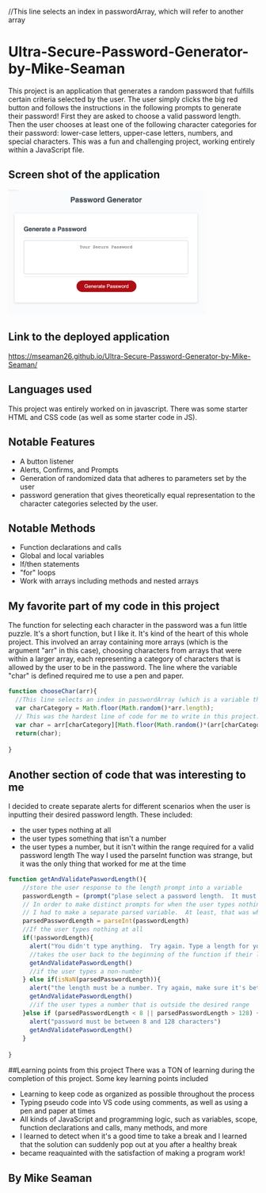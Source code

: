 
  //This line selects an index in passwordArray, which will refer to another array 
# Ultra-Secure-Password-Generator-by-Mike-Seaman

This project is an application that generates a random password that fulfills certain criteria selected by the user.  The user simply clicks the big red button and follows the instructions in the following prompts to generate their password!  First they are asked to choose a valid password length.  Then the user chooses at least one of the following character categories for their password: lower-case letters, upper-case letters, numbers, and special characters. This was a fun and challenging project, working entirely within a JavaScript file.  

## Screen shot of the application
<img src="./assets/password generator.png" width=400px>

## Link to the deployed application
https://mseaman26.github.io/Ultra-Secure-Password-Generator-by-Mike-Seaman/

## Languages used
This project was entirely worked on in javascript.  There was some starter HTML and CSS code (as well as some starter code in JS). 

## Notable Features
- A button listener
- Alerts, Confirms, and Prompts
- Generation of randomized data that adheres to parameters set by the user
- password generation that gives theoretically equal representation to the character categories selected by the user.

## Notable Methods
- Function declarations and calls
- Global and local variables
- If/then statements
- "for" loops
- Work with arrays including methods and nested arrays

## My favorite part of my code in this project
The function for selecting each character in the password was a fun little puzzle.  It's a short function, but I like it. It's kind of the heart of this whole project. This involved an array containing more arrays (which is the argument "arr" in this case), choosing characters from arrays that were within a larger array, each representing a category of characters that is allowed by the user to be in the password.  The line where the variable "char" is defined required me to use a pen and paper.
```Javascript
function chooseChar(arr){
  //This line selects an index in passwordArray (which is a variable that exists in the generatePassword function), which will refer to another array nested inside.  These nested arrays represent character categories. A random category is selected by generating a random number that corresponds to the indexes of passwordArray
  var charCategory = Math.floor(Math.random()*arr.length);
  // This was the hardest line of code for me to write in this project.  It takes the selected category number and uses it as an index in passwordArray.  Then another random number is generated to select a character within that nested array
  var char = arr[charCategory][Math.floor(Math.random()*(arr[charCategory].length))];
  return(char);
  
}
```
## Another section of code that was interesting to me
I decided to create separate alerts for different scenarios when the user is inputting their desired password length.  These included: 
- the user types nothing at all
- the user types something that isn't a number
- the user types a number, but it isn't within the range required for a valid password length
The way I used the parseInt function was strange, but it was the only thing that worked for me at the time
```JavaScript
function getAndValidatePaswordLength(){ 
    //store the user response to the length prompt into a variable
    passwordLength = (prompt("plase select a password length.  It must be between 8 and 128 characters long")) 
    // In order to make distinct prompts for when the user types nothing and for when the user types a non-number, 
    // I had to make a separate parsed variable.  At least, that was what worked for me
    parsedPasswordLength = parseInt(passwordLength)
    //If the user types nothing at all
    if(!passwordLength){
      alert("You didn't type anything.  Try again. Type a length for your password that is between 8 and 128")
      //takes the user back to the beginning of the function if their length choice is invalid
      getAndValidatePaswordLength()
      //if the user types a non-number
    } else if(isNaN(parsedPasswordLength)){
      alert("the length must be a number. Try again, make sure it's between 8 and 128")
      getAndValidatePaswordLength()
      //if the user types a number that is outside the desired range
    }else if (parsedPasswordLength < 8 || parsedPasswordLength > 128) {
      alert("password must be between 8 and 128 characters")
      getAndValidatePaswordLength()
    }
  
}
```

##Learning points from this project
There was a TON of learning during the completion of this project.  Some key learning points included
- Learning to keep code as organized as possible throughout the process
- Typing pseudo code into VS code using comments, as well as using a pen and paper at times
- All kinds of JavaScript and programming logic, such as variables, scope, function declarations and calls, many methods, and more
- I learned to detect when it's a good time to take a break and I learned that the solution can suddenly pop out at you after a healthy break
- became reaquainted with the satisfaction of making a program work!

## By Mike Seaman
